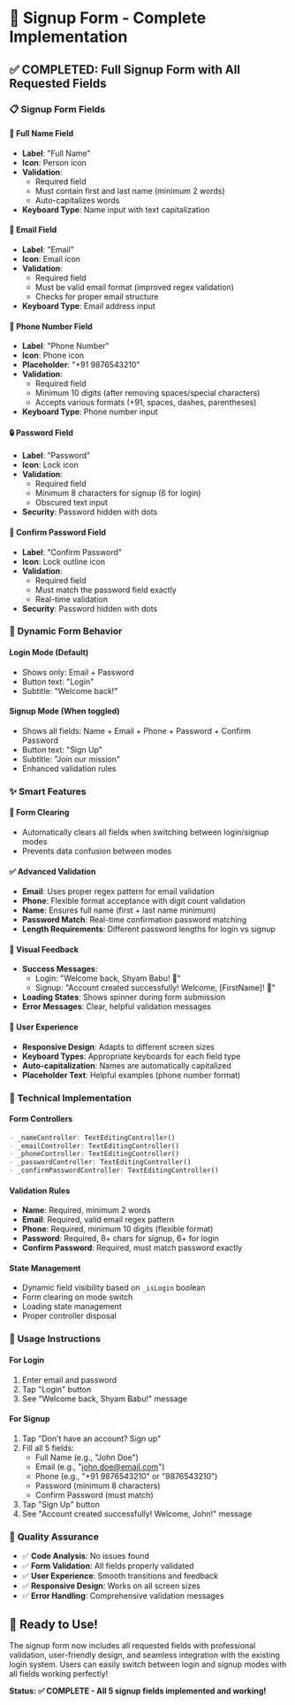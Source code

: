 # 📝 Signup Form - Complete Implementation

## ✅ **COMPLETED: Full Signup Form with All Requested Fields**

### 📋 **Signup Form Fields**

#### 👤 **Full Name Field**
- **Label**: "Full Name"
- **Icon**: Person icon
- **Validation**: 
  - Required field
  - Must contain first and last name (minimum 2 words)
  - Auto-capitalizes words
- **Keyboard Type**: Name input with text capitalization

#### 📧 **Email Field**
- **Label**: "Email"
- **Icon**: Email icon
- **Validation**:
  - Required field
  - Must be valid email format (improved regex validation)
  - Checks for proper email structure
- **Keyboard Type**: Email address input

#### 📱 **Phone Number Field**
- **Label**: "Phone Number"
- **Icon**: Phone icon
- **Placeholder**: "+91 9876543210"
- **Validation**:
  - Required field
  - Minimum 10 digits (after removing spaces/special characters)
  - Accepts various formats (+91, spaces, dashes, parentheses)
- **Keyboard Type**: Phone number input

#### 🔒 **Password Field**
- **Label**: "Password"
- **Icon**: Lock icon
- **Validation**:
  - Required field
  - Minimum 8 characters for signup (6 for login)
  - Obscured text input
- **Security**: Password hidden with dots

#### 🔐 **Confirm Password Field**
- **Label**: "Confirm Password"
- **Icon**: Lock outline icon
- **Validation**:
  - Required field
  - Must match the password field exactly
  - Real-time validation
- **Security**: Password hidden with dots

### 🔄 **Dynamic Form Behavior**

#### **Login Mode** (Default)
- Shows only: Email + Password
- Button text: "Login"
- Subtitle: "Welcome back!"

#### **Signup Mode** (When toggled)
- Shows all fields: Name + Email + Phone + Password + Confirm Password
- Button text: "Sign Up"
- Subtitle: "Join our mission"
- Enhanced validation rules

### ✨ **Smart Features**

#### 🧹 **Form Clearing**
- Automatically clears all fields when switching between login/signup modes
- Prevents data confusion between modes

#### ✅ **Advanced Validation**
- **Email**: Uses proper regex pattern for email validation
- **Phone**: Flexible format acceptance with digit count validation
- **Name**: Ensures full name (first + last name minimum)
- **Password Match**: Real-time confirmation password matching
- **Length Requirements**: Different password lengths for login vs signup

#### 🎨 **Visual Feedback**
- **Success Messages**: 
  - Login: "Welcome back, Shyam Babu! 🎉"
  - Signup: "Account created successfully! Welcome, [FirstName]! 🎉"
- **Loading States**: Shows spinner during form submission
- **Error Messages**: Clear, helpful validation messages

#### 📱 **User Experience**
- **Responsive Design**: Adapts to different screen sizes
- **Keyboard Types**: Appropriate keyboards for each field type
- **Auto-capitalization**: Names are automatically capitalized
- **Placeholder Text**: Helpful examples (phone number format)

### 🔧 **Technical Implementation**

#### **Form Controllers**
```dart
- _nameController: TextEditingController()
- _emailController: TextEditingController()
- _phoneController: TextEditingController()
- _passwordController: TextEditingController()
- _confirmPasswordController: TextEditingController()
```

#### **Validation Rules**
- **Name**: Required, minimum 2 words
- **Email**: Required, valid email regex pattern
- **Phone**: Required, minimum 10 digits (flexible format)
- **Password**: Required, 8+ chars for signup, 6+ for login
- **Confirm Password**: Required, must match password exactly

#### **State Management**
- Dynamic field visibility based on `_isLogin` boolean
- Form clearing on mode switch
- Loading state management
- Proper controller disposal

### 🎯 **Usage Instructions**

#### **For Login**
1. Enter email and password
2. Tap "Login" button
3. See "Welcome back, Shyam Babu!" message

#### **For Signup**
1. Tap "Don't have an account? Sign up"
2. Fill all 5 fields:
   - Full Name (e.g., "John Doe")
   - Email (e.g., "john.doe@email.com")
   - Phone (e.g., "+91 9876543210" or "9876543210")
   - Password (minimum 8 characters)
   - Confirm Password (must match)
3. Tap "Sign Up" button
4. See "Account created successfully! Welcome, John!" message

### 🎉 **Quality Assurance**
- ✅ **Code Analysis**: No issues found
- ✅ **Form Validation**: All fields properly validated
- ✅ **User Experience**: Smooth transitions and feedback
- ✅ **Responsive Design**: Works on all screen sizes
- ✅ **Error Handling**: Comprehensive validation messages

## 🚀 **Ready to Use!**

The signup form now includes all requested fields with professional validation, user-friendly design, and seamless integration with the existing login system. Users can easily switch between login and signup modes with all fields working perfectly!

**Status: ✅ COMPLETE - All 5 signup fields implemented and working!**